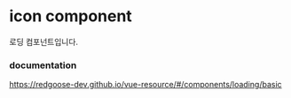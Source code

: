 # icon component

로딩 컴포넌트입니다.

### documentation

https://redgoose-dev.github.io/vue-resource/#/components/loading/basic
